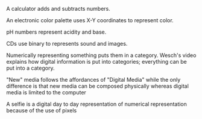 A calculator adds and subtracts numbers. 

An electronic color palette uses X-Y coordinates to represent color. 

pH numbers represent acidity and base. 

CDs use binary to represents sound and images. 

Numerically representing something puts them in a category. Wesch's video explains how digital information is put into categories; everything can be put into a category.

"New" media follows the affordances of "Digital Media" while the only difference is that new media can be composed physically whereas digital media is limited to the computer

A selfie is a digital day to day representation of numerical representation because of the use of pixels
